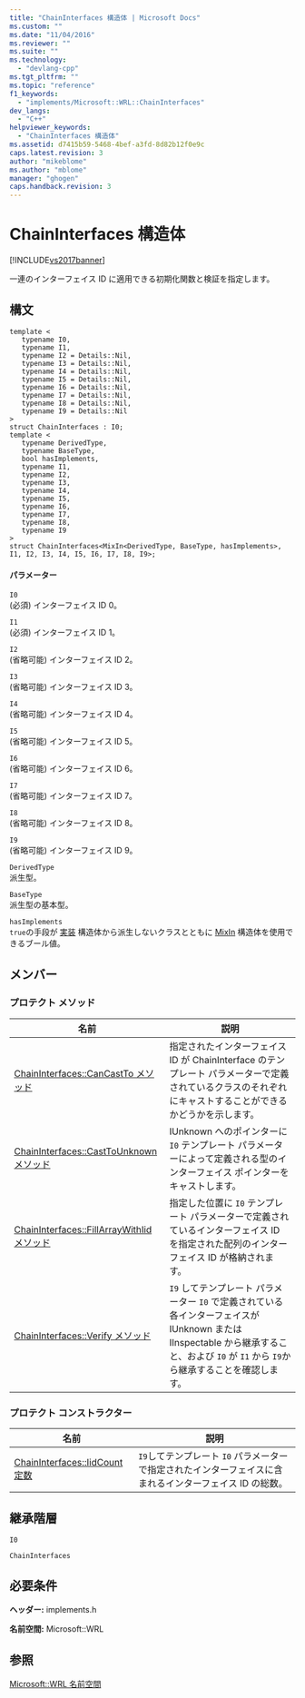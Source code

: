 ```yaml
---
title: "ChainInterfaces 構造体 | Microsoft Docs"
ms.custom: ""
ms.date: "11/04/2016"
ms.reviewer: ""
ms.suite: ""
ms.technology: 
  - "devlang-cpp"
ms.tgt_pltfrm: ""
ms.topic: "reference"
f1_keywords: 
  - "implements/Microsoft::WRL::ChainInterfaces"
dev_langs: 
  - "C++"
helpviewer_keywords: 
  - "ChainInterfaces 構造体"
ms.assetid: d7415b59-5468-4bef-a3fd-8d82b12f0e9c
caps.latest.revision: 3
author: "mikeblome"
ms.author: "mblome"
manager: "ghogen"
caps.handback.revision: 3
---
```

# ChainInterfaces 構造体
[!INCLUDE[vs2017banner](../assembler/inline/includes/vs2017banner.md)]

一連のインターフェイス ID に適用できる初期化関数と検証を指定します。  
  
## 構文  
  
```  
template <  
   typename I0,  
   typename I1,  
   typename I2 = Details::Nil,  
   typename I3 = Details::Nil,  
   typename I4 = Details::Nil,  
   typename I5 = Details::Nil,  
   typename I6 = Details::Nil,  
   typename I7 = Details::Nil,  
   typename I8 = Details::Nil,  
   typename I9 = Details::Nil  
>  
struct ChainInterfaces : I0;  
template <  
   typename DerivedType,  
   typename BaseType,  
   bool hasImplements,  
   typename I1,  
   typename I2,  
   typename I3,  
   typename I4,  
   typename I5,  
   typename I6,  
   typename I7,  
   typename I8,  
   typename I9  
>  
struct ChainInterfaces<MixIn<DerivedType, BaseType, hasImplements>, I1, I2, I3, I4, I5, I6, I7, I8, I9>;  
```  
  
#### パラメーター  
 `I0`  
 \(必須\) インターフェイス ID 0。  
  
 `I1`  
 \(必須\) インターフェイス ID 1。  
  
 `I2`  
 \(省略可能\) インターフェイス ID 2。  
  
 `I3`  
 \(省略可能\) インターフェイス ID 3。  
  
 `I4`  
 \(省略可能\) インターフェイス ID 4。  
  
 `I5`  
 \(省略可能\) インターフェイス ID 5。  
  
 `I6`  
 \(省略可能\) インターフェイス ID 6。  
  
 `I7`  
 \(省略可能\) インターフェイス ID 7。  
  
 `I8`  
 \(省略可能\) インターフェイス ID 8。  
  
 `I9`  
 \(省略可能\) インターフェイス ID 9。  
  
 `DerivedType`  
 派生型。  
  
 `BaseType`  
 派生型の基本型。  
  
 `hasImplements`  
 `true`の手段が [実装](../Topic/Implements%20Structure.md) 構造体から派生しないクラスとともに [MixIn](../windows/mixin-structure.md) 構造体を使用できるブール値。  
  
## メンバー  
  
### プロテクト メソッド  
  
|名前|説明|  
|--------|--------|  
|[ChainInterfaces::CanCastTo メソッド](../Topic/ChainInterfaces::CanCastTo%20Method.md)|指定されたインターフェイス ID が ChainInterface のテンプレート パラメーターで定義されているクラスのそれぞれにキャストすることができるかどうかを示します。|  
|[ChainInterfaces::CastToUnknown メソッド](../windows/chaininterfaces-casttounknown-method.md)|IUnknown へのポインターに `I0` テンプレート パラメーターによって定義される型のインターフェイス ポインターをキャストします。|  
|[ChainInterfaces::FillArrayWithIid メソッド](../Topic/ChainInterfaces::FillArrayWithIid%20Method.md)|指定した位置に `I0` テンプレート パラメーターで定義されているインターフェイス ID を指定された配列のインターフェイス ID が格納されます。|  
|[ChainInterfaces::Verify メソッド](../windows/chaininterfaces-verify-method.md)|`I9` してテンプレート パラメーター `I0` で定義されている各インターフェイスが IUnknown または IInspectable から継承すること、および `I0` が `I1` から `I9`から継承することを確認します。|  
  
### プロテクト コンストラクター  
  
|名前|説明|  
|--------|--------|  
|[ChainInterfaces::IidCount 定数](../windows/chaininterfaces-iidcount-constant.md)|`I9`してテンプレート `I0` パラメーターで指定されたインターフェイスに含まれるインターフェイス ID の総数。|  
  
## 継承階層  
 `I0`  
  
 `ChainInterfaces`  
  
## 必要条件  
 **ヘッダー:** implements.h  
  
 **名前空間:** Microsoft::WRL  
  
## 参照  
 [Microsoft::WRL 名前空間](../windows/microsoft-wrl-namespace.md)